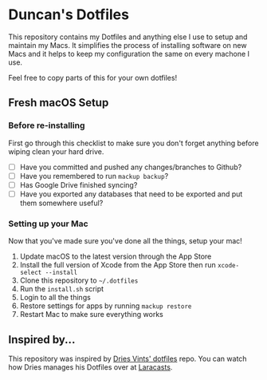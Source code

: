 # Duncan's Dotfiles

This repository contains my Dotfiles and anything else I use to setup and maintain my Macs. It simplifies the process of installing software on new Macs and it helps to keep my configuration the same on every machone I use.

Feel free to copy parts of this for your own dotfiles!

## Fresh macOS Setup
### Before re-installing
First go through this checklist to make sure you don't forget anything before wiping clean your hard drive.

* [ ] Have you committed and pushed any changes/branches to Github?
* [ ] Have you remembered to run `mackup backup`?
* [ ] Has Google Drive finished syncing?
* [ ] Have you exported any databases that need to be exported and put them somewhere useful?

### Setting up your Mac
Now that you've made sure you've done all the things, setup your mac!

1. Update macOS to the latest version through the App Store
2. Install the full version of Xcode from the App Store then run `xcode-select --install`
3. Clone this repository to `~/.dotfiles`
4. Run the `install.sh` script
5. Login to all the things
6. Restore settings for apps by running `mackup restore`
7. Restart Mac to make sure everything works

## Inspired by...

This repository was inspired by [Dries Vints' dotfiles](https://github.com/driesvints/dotfiles) repo. You can watch how Dries manages his Dotfiles over at [Laracasts](https://laracasts.com/series/guest-spotlight/episodes/1).